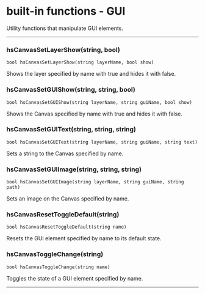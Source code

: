 
# built-in functions - GUI

Utility functions that manipulate GUI elements.


***


### hsCanvasSetLayerShow(string, bool)
`bool hsCanvasSetLayerShow(string layerName, bool show)`

Shows the layer specified by name with true and hides it with false.

### hsCanvasSetGUIShow(string, string, bool)
`bool hsCanvasSetGUIShow(string layerName, string guiName, bool show)`

Shows the Canvas specified by name with true and hides it with false.

### hsCanvasSetGUIText(string, string, string)
`bool hsCanvasSetGUIText(string layerName, string guiName, string text)`

Sets a string to the Canvas specified by name.

### hsCanvasSetGUIImage(string, string, string)
`bool hsCanvasSetGUIImage(string layerName, string guiName, string path)`

Sets an image on the Canvas specified by name.

### hsCanvasResetToggleDefault(string)
`bool hsCanvasResetToggleDefault(string name)`

Resets the GUI element specified by name to its default state.

### hsCanvasToggleChange(string)
`bool hsCanvasToggleChange(string name)`

Toggles the state of a GUI element specified by name.


***